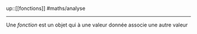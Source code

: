 up::[[fonctions]]
#maths/analyse

----

Une _fonction_ est un objet qui à une valeur donnée associe une autre valeur


